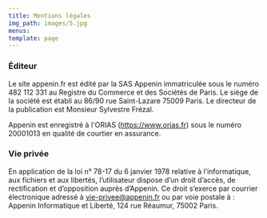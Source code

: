 ```yaml
---
title: Mentions légales
img_path: images/5.jpg
menus:
template: page
---
```

### Éditeur

Le site appenin.fr est édité par la SAS Appenin immatriculée sous le numéro 482 112 331 au Registre du Commerce et des Sociétés de Paris.
Le siège de la société est établi au 86/90 rue Saint-Lazare 75009 Paris.
Le directeur de la publication est Monsieur Sylvestre Frézal.

Appenin est enregistré à l'ORIAS (https://www.orias.fr) sous le numéro 20001013 en qualité de courtier en assurance. 

### Vie privée

En application de la loi n° 78-17 du 6 janvier 1978 relative à l’informatique, aux fichiers et aux libertés, l’utilisateur dispose d’un droit d’accès, de rectification et d’opposition auprès d’Appenin. Ce droit s’exerce par courrier électronique adressé à <a href="mailto:vie-privee@appenin.fr">vie-privee@appenin.fr</a> ou par voie postale à : Appenin Informatique et Liberté, 124 rue Réaumur, 75002 Paris.

